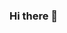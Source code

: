### Hi there 👋

<!--
- 🌱 I’m currently learning   Web Apps
- 💬 Ask me about programming.
- 📫 You can reach me on tanmaycharita@gmail.com
- ⚡ Fun fact: I'm a professional foodie.
